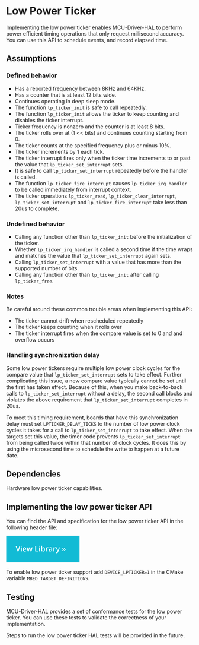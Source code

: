 # Low Power Ticker

Implementing the low power ticker enables MCU-Driver-HAL to perform power efficient timing operations that only request millisecond accuracy. You can use this API to schedule events, and record elapsed time.

## Assumptions

### Defined behavior
- Has a reported frequency between 8KHz and 64KHz.
- Has a counter that is at least 12 bits wide.
- Continues operating in deep sleep mode.
- The function `lp_ticker_init` is safe to call repeatedly.
- The function `lp_ticker_init` allows the ticker to keep counting and disables the ticker interrupt.
- Ticker frequency is nonzero and the counter is at least 8 bits.
- The ticker rolls over at (1 << bits) and continues counting starting from 0.
- The ticker counts at the specified frequency plus or minus 10%.
- The ticker increments by 1 each tick.
- The ticker interrupt fires only when the ticker time increments to or past the value that `lp_ticker_set_interrupt` sets.
- It is safe to call `lp_ticker_set_interrupt` repeatedly before the handler is called.
- The function `lp_ticker_fire_interrupt` causes `lp_ticker_irq_handler` to be called immediately from interrupt context.
- The ticker operations `lp_ticker_read`, `lp_ticker_clear_interrupt`, `lp_ticker_set_interrupt` and `lp_ticker_fire_interrupt` take less than 20us to complete.

### Undefined behavior

- Calling any function other than `lp_ticker_init` before the initialization of the ticker.
- Whether `lp_ticker_irq_handler` is called a second time if the time wraps and matches the value that `lp_ticker_set_interrupt` again sets.
- Calling `lp_ticker_set_interrupt` with a value that has more than the supported number of bits.
- Calling any function other than `lp_ticker_init` after calling `lp_ticker_free`.

### Notes

Be careful around these common trouble areas when implementing this API:

- The ticker cannot drift when rescheduled repeatedly
- The ticker keeps counting when it rolls over
- The ticker interrupt fires when the compare value is set to 0 and and overflow occurs

### Handling synchronization delay

Some low power tickers require multiple low power clock cycles for the compare value that `lp_ticker_set_interrupt` sets to take effect. Further complicating this issue, a new compare value typically cannot be set until the first has taken effect. Because of this, when you make back-to-back calls to `lp_ticker_set_interrupt` without a delay, the second call blocks and violates the above requirement that `lp_ticker_set_interrupt` completes in 20us.

To meet this timing requirement, boards that have this synchronization delay must set `LPTICKER_DELAY_TICKS` to the number of low power clock cycles it takes for a call to `lp_ticker_set_interrupt` to take effect. When the targets set this value, the timer code prevents `lp_ticker_set_interrupt` from being called twice within that number of clock cycles. It does this by using the microsecond time to schedule the write to happen at a future date.

## Dependencies

Hardware low power ticker capabilities.

## Implementing the low power ticker API

You can find the API and specification for the low power ticker API in the following header file:
<!-- TODO: There is no doxygen documentation for this, it needs to be added -->
[![View code](../../images/view_library_button.png)](https://mcu-driver-hal.github.io/MCU-Driver-HAL/doxygen/html/group__hal__lp__ticker.html)

To enable low power ticker support add `DEVICE_LPTICKER=1` in the CMake variable `MBED_TARGET_DEFINITIONS`.

## Testing

MCU-Driver-HAL provides a set of conformance tests for the low power ticker. You can use these tests to validate the correctness of your implementation.

Steps to run the low power ticker HAL tests will be provided in the future.
